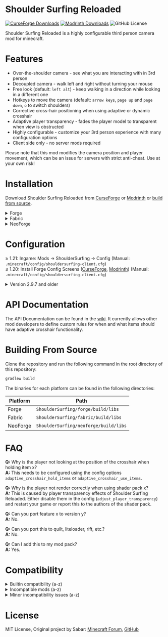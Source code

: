 # Shoulder Surfing Reloaded #
[![CurseForge Downloads](https://img.shields.io/curseforge/dt/243190?style=flat-square&logo=curseforge&label=CurseForge&color=%23F16436)](https://www.curseforge.com/minecraft/mc-mods/shoulder-surfing-reloaded) [![Modrinth Downloads](https://img.shields.io/modrinth/dt/kepjj2sy?style=flat-square&logo=modrinth&label=Modrinth&color=%2300AF5C)](https://modrinth.com/mod/shoulder-surfing-reloaded) ![GitHub License](https://img.shields.io/github/license/Exopandora/ShoulderSurfing?style=flat-square&label=License)

Shoulder Surfing Reloaded is a highly configurable third person camera mod for minecraft.

# Features #
* Over-the-shoulder camera - see what you are interacting with in 3rd person
* Decoupled camera - walk left and right without turning your mouse
* Free look (default: `left alt`) - keep walking in a direction while looking in a different one
* Hotkeys to move the camera (default: `arrow keys`, `page up` and `page down`, `o` to switch shoulders)
* Corrective cross-hair positioning when using adaptive or dynamic crosshair
* Adaptive player transparency - fades the player model to transparent when view is obstructed
* Highly configurable - customize your 3rd person experience with many configuration options
* Client side only - no server mods required

Please note that this mod modifies the camera position and player movement, which can be an issue for servers with strict anti-cheat.
Use at your own risk!

# Installation #
Download Shoulder Surfing Reloaded from [CurseForge](https://www.curseforge.com/minecraft/mc-mods/shoulder-surfing-reloaded/files/) or [Modrinth](https://modrinth.com/mod/shoulder-surfing-reloaded) or [build from source](#building-from-source).

<details>
  <summary>Forge</summary>

### Prerequisites ###
1. Make sure [Minecraft Forge](http://files.minecraftforge.net/) is installed
2. Make sure Forge Config API Port ([CurseForge](https://www.curseforge.com/minecraft/mc-mods/forge-config-api-port-fabric), [Modrinth](https://modrinth.com/mod/forge-config-api-port)) is installed

### Manual ###
1. Navigate to `.minecraft/mods`
2. Move `ShoulderSurfing-Forge-[VERSION].jar` into the folder
3. Follow the steps below

### Launcher Settings ###
1. Select Forge as your profile
2. Launch Minecraft
3. Join a world or server
4. Use `arrow keys`, `page up` and `page down` to adjust the perspective, `o` to switch shoulders

</details>

<details>
  <summary>Fabric</summary>

### Prerequisites ###
1. Make sure [Fabric](https://fabricmc.net/) is installed
2. Make sure Fabric API ([CurseForge](https://www.curseforge.com/minecraft/mc-mods/fabric-api), [Modrinth](https://modrinth.com/mod/fabric-api)) is installed
3. Make sure Forge Config API Port ([CurseForge](https://www.curseforge.com/minecraft/mc-mods/forge-config-api-port-fabric), [Modrinth](https://modrinth.com/mod/forge-config-api-port)) is installed

### Manual ###
1. Navigate to `.minecraft/mods`
2. Move `ShoulderSurfing-Fabric-[VERSION].jar` into the folder
3. Follow the steps below

### Launcher Settings ###
1. Select Fabric as your profile
2. Launch Minecraft
3. Join a world or server
4. Use `arrow keys`, `page up` and `page down` to adjust the perspective, `o` to switch shoulders

</details>

<details>
  <summary>NeoForge</summary>

### Prerequisites ###
1. Make sure [NeoForge](https://neoforged.net/) is installed

### Manual ###
1. Navigate to `.minecraft/mods`
2. Move `ShoulderSurfing-NeoForge-[VERSION].jar` into the folder
3. Follow the steps below

### Launcher Settings ###
1. Select NeoForge as your profile
2. Launch Minecraft
3. Join a world or server
4. Use `arrow keys`, `page up` and `page down` to adjust the perspective, `o` to switch shoulders

</details>

# Configuration #
≥ 1.21: Ingame: Mods → ShoulderSurfing → Config (Manual: `.minecraft/config/shouldersurfing-client.cfg`)  
≤ 1.20: Install Forge Config Screens ([CurseForge](https://www.curseforge.com/minecraft/mc-mods/config-menus-forge), [Modrinth](https://modrinth.com/mod/forge-config-screens)) (Manual: `.minecraft/config/shouldersurfing-client.cfg`)

<details>
  <summary>Version 2.9.7 and older</summary>

≥ 1.13: Manual: `.minecraft/config/shouldersurfing.toml`  
≤ 1.12: Ingame: Mods → ShoulderSurfing → Config (Manual: `.minecraft/config/shouldersurfing.cfg`)

</details>

# API Documentation #
The API Documentation can be found in the [wiki](https://github.com/Exopandora/ShoulderSurfing/wiki).
It currently allows other mod developers to define custom rules for when and what items should have adaptive crosshair functionality.

# Building From Source #
Clone the repository and run the following command in the root directory of this repository:
```bash
gradlew build
```
The binaries for each platform can be found in the following directories:

| Platform | Path                                  |
|----------|---------------------------------------|
| Forge    | `ShoulderSurfing/forge/build/libs`    |
| Fabric   | `ShoulderSurfing/fabric/build/libs`   |
| NeoForge | `ShoulderSurfing/neoforge/build/libs` |

# FAQ #
**Q:** Why is the player not looking at the position of the crosshair when holding item x?  
**A:** This needs to be configured using the config options `adaptive_crosshair_hold_items` or `adaptive_crosshair_use_items`.

**Q:** Why is the player not render correctly when using shader pack x?  
**A:** This is caused by player transparency effects of Shoulder Surfing Reloaded. Either disable them in the config (`adjust_player_transparency`) and restart your game or report this to the authors of the shader pack.

**Q:** Can you port feature x to version y?  
**A:** No.

**Q:** Can you port this to quilt, liteloader, rift, etc.?  
**A:** No.

**Q:** Can I add this to my mod pack?  
**A:** Yes.

# Compatibility #
<details>
  <summary>Builtin compatibility (a-z)</summary>

- 3D Skin Layers
- Cobblemon
- Create
- Entity Model Features
- Iris
- Oculus
- OptiFine
- Sodium
- TslatEntityStatus
- Wildfire Gender
</details>

<details>
  <summary>Incompatible mods (a-z)</summary>

- Better Third Person
- Camera Utils
- Nimble
- Valkyrien Skies
- YDM's Custom Camera View

</details>

<details>
  <summary>Minor incompatibility issues (a-z)</summary>

- Clutter (hats do not render transparent)
- Epic Fight (player does not render transparent in battle mode, player keeps punching in the same direction)
- EssentialClient (player look script hooks do not work)
- Inmis (backpack does not render transparent)
- MedievalWeapons (player is permanently in aiming mode)
  - Workaround: Remove `minecraft:throwing` from `adaptive_crosshair_use_item_properties` in the config
- MrCrayfish's Gun Mod (crosshair does not render when using ads, fov does not update when using ads)
- Tweakeroo (freecam movement)
- YDM's Weapon Master (weapons do not render transparent)

</details>

# License #
MIT License, Original project by Sabar: [Minecraft Forum](https://www.minecraftforum.net/forums/mapping-and-modding-java-edition/minecraft-mods/1287308-shoulder-surfing-modded-third-person-camera), [GitHub](https://github.com/sabarjp/ShoulderSurfing)
